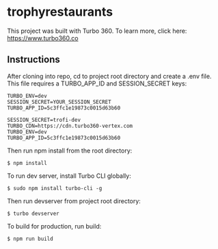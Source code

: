 # trophyrestaurants

This project was built with Turbo 360. To learn more, click here: https://www.turbo360.co

## Instructions
After cloning into repo, cd to project root directory and create a .env file. This file requires a TURBO_APP_ID and SESSION_SECRET keys:

```
TURBO_ENV=dev
SESSION_SECRET=YOUR_SESSION_SECRET
TURBO_APP_ID=5c3ffc1e19873c0015d63b60

SESSION_SECRET=trofi-dev
TURBO_CDN=https://cdn.turbo360-vertex.com
TURBO_ENV=dev
TURBO_APP_ID=5c3ffc1e19873c0015d63b60

```

Then run npm install from the root directory:

```
$ npm install
```

To run dev server, install Turbo CLI globally:

```
$ sudo npm install turbo-cli -g
```

Then run devserver from project root directory:

```
$ turbo devserver
```

To build for production, run build:

```
$ npm run build
```
